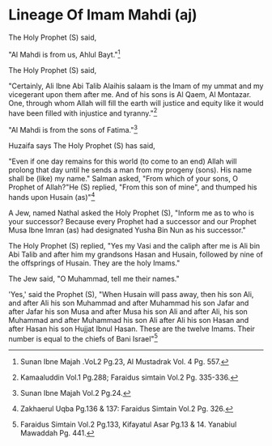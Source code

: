 Lineage Of Imam Mahdi (aj)
==========================

The Holy Prophet (S) said,

"Al Mahdi is from us, Ahlul Bayt."[^1]

The Holy Prophet (S) said,

"Certainly, Ali Ibne Abi Talib Alaihis salaam is the Imam of my ummat
and my vicegerant upon them after me. And of his sons is Al Qaem, Al
Montazar. One, through whom Allah will fill the earth will justice and
equity like it would have been filled with injustice and tyranny."[^2]

"Al Mahdi is from the sons of Fatima."[^3]

Huzaifa says The Holy Prophet (S) has said,

"Even if one day remains for this world (to come to an end) Allah will
prolong that day until he sends a man from my progeny (sons). His name
shall be (like) my name." Salman asked, "From which of your sons, O
Prophet of Allah?"He (S) replied, "From this son of mine", and thumped
his hands upon Husain (as)"[^4]

A Jew, named Nathal asked the Holy Prophet (S), "Inform me as to who is
your successor? Because every Prophet had a successor and our Prophet
Musa Ibne Imran (as) had designated Yusha Bin Nun as his successor."

The Holy Prophet (S) replied, "Yes my Vasi and the caliph after me is
Ali bin Abi Talib and after him my grandsons Hasan and Husain, followed
by nine of the offsprings of Husain. They are the holy Imams."

The Jew said, "O Muhammad, tell me their names."

'Yes,' said the Prophet (S), "When Husain will pass away, then his son
Ali, and after Ali his son Muhammad and after Muhammad his son Jafar and
after Jafar his son Musa and after Musa his son Ali and after Ali, his
son Muhammad and after Muhammad his son Ali after Ali his son Hasan and
after Hasan his son Hujjat Ibnul Hasan. These are the twelve Imams.
Their number is equal to the chiefs of Bani Israel"[^5]

[^1]: Sunan Ibne Majah .VoL2 Pg.23, Al Mustadrak Vol. 4 Pg. 557.

[^2]: Kamaaluddin Vol.1 Pg.288; Faraidus simtain Vol.2 Pg. 335-336.

[^3]: Sunan Ibne Majah Vol.2 Pg.24.

[^4]: Zakhaerul Uqba Pg.136 & 137: Faraidus Simtain Vol.2 Pg. 326.

[^5]: Faraidus Simtain Vol.2 Pg.133, Kifayatul Asar Pg.13 & 14. Yanabiul
Mawaddah Pg. 441.



